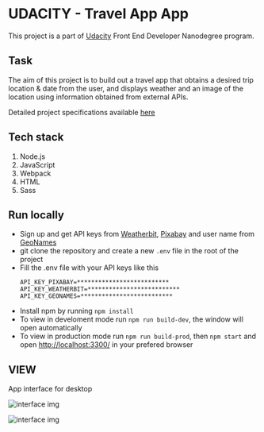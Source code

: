 # UDACITY - Travel App App
This project is a part of [Udacity](https://www.udacity.com/) Front End Developer Nanodegree program.

## Task
The aim of this project is to build out a travel app that  obtains a desired trip location & date from the user, and displays weather and an image of the location using information obtained from external APIs.

Detailed project specifications available [here](https://review.udacity.com/#!/rubrics/2669/view)

## Tech stack
1. Node.js
2. JavaScript
3. Webpack
4. HTML
5. Sass

## Run locally
* Sign up and get API keys from [Weatherbit](https://www.weatherbit.io/account/create), [Pixabay](https://pixabay.com/api/docs/) and user name from [GeoNames](http://www.geonames.org/export/web-services.html)
* git clone the repository and create a new ```.env``` file in the root of the project
* Fill the .env file with your API keys like this
  ```
  API_KEY_PIXABAY=**************************
  API_KEY_WEATHERBIT=**************************
  API_KEY_GEONAMES=**************************
  ```
* Install npm by running ```npm install```
* To view in develoment mode run ```npm run build-dev```, the window will open automatically
* To view in production mode run ```npm run build-prod```, then ```npm start``` and open [http://localhost:3300/](http://localhost:3300/) in your prefered browser

## VIEW
App interface for desktop

![interface img](../assets/Travel_planner1.png)





![interface img](../assets/Travel_planner2.png)